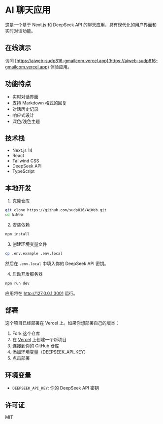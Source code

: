 # AI 聊天应用

这是一个基于 Next.js 和 DeepSeek API 的聊天应用，具有现代化的用户界面和实时对话功能。

## 在线演示

访问 [https://aiweb-sudp816-gmailcom.vercel.app](https://aiweb-sudp816-gmailcom.vercel.app) 体验应用。

## 功能特点

- 实时对话界面
- 支持 Markdown 格式的回复
- 对话历史记录
- 响应式设计
- 深色/浅色主题

## 技术栈

- Next.js 14
- React
- Tailwind CSS
- DeepSeek API
- TypeScript

## 本地开发

1. 克隆仓库
```bash
git clone https://github.com/sudp816/AiWeb.git
cd AiWeb
```

2. 安装依赖
```bash
npm install
```

3. 创建环境变量文件
```bash
cp .env.example .env.local
```
然后在 `.env.local` 中填入你的 DeepSeek API 密钥。

4. 启动开发服务器
```bash
npm run dev
```
应用将在 http://127.0.0.1:3001 运行。

## 部署

这个项目已经部署在 Vercel 上。如果你想部署自己的版本：

1. Fork 这个仓库
2. 在 [Vercel](https://vercel.com) 上创建一个新项目
3. 连接到你的 GitHub 仓库
4. 添加环境变量（DEEPSEEK_API_KEY）
5. 点击部署

## 环境变量

- `DEEPSEEK_API_KEY`: 你的 DeepSeek API 密钥

## 许可证

MIT
